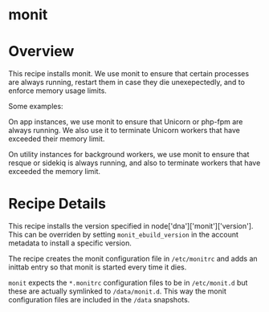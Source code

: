 monit
========

# Overview

This recipe installs monit. We use monit to ensure that certain processes are always running, restart them in case they die unexepectedly, and to enforce memory usage limits.

Some examples:

On app instances, we use monit to ensure that Unicorn or php-fpm are always running. We also use it to terminate Unicorn workers that have exceeded their memory limit.

On utility instances for background workers, we use monit to ensure that resque or sidekiq is always running, and also to terminate workers that have exceeded the memory limit.

# Recipe Details

This recipe installs the version specified in node['dna']['monit']['version']. This can be overriden by setting `monit_ebuild_version` in the account metadata to install a specific version.

The recipe creates the monit configuration file in `/etc/monitrc` and adds an inittab entry so that monit is started every time it dies.

`monit` expects the `*.monitrc` configuration files to be in `/etc/monit.d` but these are actually symlinked to `/data/monit.d`. This way the monit configuration files are included in the `/data` snapshots.
